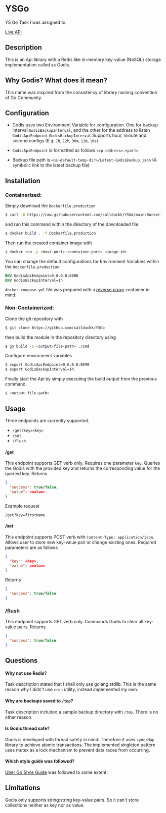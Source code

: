 # YSGo
YS Go Task I was assigned to. 

[Live API](http://52.157.158.180:80/)

## Description
This is an Api library with a Redis like in-memory key-value (NoSQL) storage implementation called as Godis.

## Why Godis? What does it mean?
This name was inspired from the consistency of library naming convention of Go Community.
## Configuration
* Godis uses two Environment Variable for configuration. One for backup interval `GodisBackupInterval`, and the other for the address to listen `GodisApiEndpoint`
`GodisBackupInterval` Supports hour, minute and second configs (E.g. `1h`, `12h`, `30m`, `11m`, `10s`)

* `GodisApiEndpoint` is formatted as follows `<ip-address>:<port>`

* Backup file path is `<os-default-temp-dir>/Latest-GodisBackup.json` (A symbolic link to the latest backup file)
## Installation
### Containerized:
Simply download the `Dockerfile.production` 
```bash
$ curl -O https://raw.githubusercontent.com/callduckk/YSGo/main/Dockerfile.production
```
and run this command within the directory of the downloaded file
```bash
$ docker build . -f Dockerfile.production
```
Then run the created container image with
```bash
$ docker run -p <host-port>:<container-port> <image-id>
```
You can change the default configurations for Environment Variables within the `Dockerfile.production`
```Dockerfile
ENV GodisApiEndpoint=0.0.0.0:8090
ENV GodisBackupInterval=1h
```
`docker-compose.yml` file was prepared with a [reverse proxy](https://github.com/callduckk/YSGo-nginxReverseProxy) container in mind.
### Non-Containerized:
Clone the git repository with
```bash
$ git clone https://github.com/callduckk/YSGo
```
then build the module in the repository directory using
```bash
$ go build -o <output-file-path> ./cmd 
```
Configure environment variables
```bash
$ export GodisApiEndpoint=0.0.0.0:8090
$ export GodisBackupInterval=1h
```
Finally start the Api by simply executing the build output from the previous command.
```bash
$ <output-file-path>
```
## Usage
Three endpoints are currently supported.
* `/get?key=<key>` 
* `/set` 
* `/flush`

#### /get
This endpoint supports GET verb only. Requires one parameter `key`. Queries the Godis with the provided key and returns the corresponding value for the queried key.
Returns
```json
{
  "success": true/false,
  "value": <value>
}
```
Example request
```
/get?key=firstName
```
#### /set
This endpoint supports POST verb with `Content-Type: application/json`. Allows user to store new key-value pair or change existing ones. Required parameters are as follows
```json
{
  "key": <key>,
  "value": <value>
}
```
Returns
```json
{
  "success": true/false
}
```
### /flush
This endpoint supports GET verb only. Commands Godis to clear all key-value pairs.
Returns
```json
{
  "success": true/false
}
```
## Questions
#### Why not use Redis?
Task description stated that I shall only use golang stdlib. This is the same reason why I didn't use `cron` utility, instead implemented my own.

#### Why are backups saved to `/tmp`?
Task description included a sample backup directory with `/tmp`. There is no other reason.

#### Is Godis thread safe?
Godis is developed with thread safety in mind. Therefore it uses `sync/Map` library to achieve atomic transactions.
The implemented singleton pattern uses mutex as a lock mechanism to prevent data races from occurring.

#### Which style guide was followed?
[Uber Go Style Guide](https://github.com/uber-go/guide/blob/master/style.md) was followed to some extent.

## Limitations
Godis only supports string:string key-value pairs. So it can't store collections neither as key nor as value.
